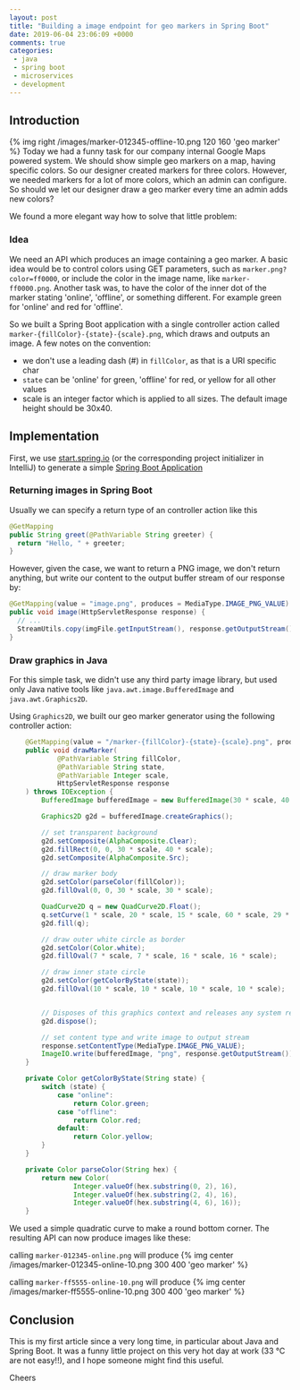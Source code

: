 ```yaml
---
layout: post
title: "Building a image endpoint for geo markers in Spring Boot"
date: 2019-06-04 23:06:09 +0000
comments: true
categories:
 - java
 - spring boot
 - microservices
 - development
---
```



## Introduction

{% img right /images/marker-012345-offline-10.png 120 160 'geo marker' %}
Today we had a funny task for our company internal Google Maps powered system. We should show simple geo markers on a map, having specific colors. So our designer created markers for three colors. However, we needed markers for a lot of more colors, which an admin can configure. So should we let our designer draw a geo marker every time an admin adds new colors?

We found a more elegant way how to solve that little problem:

### Idea

We need an API which produces an image containing a geo marker. A basic idea would be to control colors using GET parameters, such as `marker.png?color=ff0000`, or include the color in the image name, like `marker-ff0000.png`.
Another task was, to have the color of the inner dot of the marker stating 'online', 'offline', or something different. For example green for 'online' and red for 'offline'.

So we built a Spring Boot application with a single controller action called `marker-{fillColor}-{state}-{scale}.png`, which draws and outputs an image. A few notes on the convention:

* we don't use a leading dash (#) in `fillColor`, as that is a URI specific char
* `state` can be 'online' for green, 'offline' for red, or yellow for all other values
* scale is an integer factor which is applied to all sizes. The default image height should be 30x40.

## Implementation

First, we use [start.spring.io](https://start.spring.io) (or the corresponding project initializer in IntelliJ) to generate a simple [Spring Boot Application](https://spring.io/projects/spring-boot)

### Returning images in Spring Boot

Usually we can specify a return type of an controller action like this

``` java
@GetMapping
public String greet(@PathVariable String greeter) {
  return "Hello, " + greeter;
}
```

However, given the case, we want to return a PNG image, we don't return anything, but write our content to the output buffer stream of our response by:

``` java
@GetMapping(value = "image.png", produces = MediaType.IMAGE_PNG_VALUE)
public void image(HttpServletResponse response) {
  // ...
  StreamUtils.copy(imgFile.getInputStream(), response.getOutputStream());
}
```


### Draw graphics in Java

For this simple task, we didn't use any third party image library, but used only Java native tools like `java.awt.image.BufferedImage` and `java.awt.Graphics2D`.

Using `Graphics2D`, we built our geo marker generator using the following controller action:

``` java
    @GetMapping(value = "/marker-{fillColor}-{state}-{scale}.png", produces = MediaType.IMAGE_PNG_VALUE)
    public void drawMarker(
            @PathVariable String fillColor,
            @PathVariable String state,
            @PathVariable Integer scale,
            HttpServletResponse response
    ) throws IOException {
        BufferedImage bufferedImage = new BufferedImage(30 * scale, 40 * scale, BufferedImage.TYPE_INT_ARGB);

        Graphics2D g2d = bufferedImage.createGraphics();

        // set transparent background
        g2d.setComposite(AlphaComposite.Clear);
        g2d.fillRect(0, 0, 30 * scale, 40 * scale);
        g2d.setComposite(AlphaComposite.Src);

        // draw marker body
        g2d.setColor(parseColor(fillColor));
        g2d.fillOval(0, 0, 30 * scale, 30 * scale);

        QuadCurve2D q = new QuadCurve2D.Float();
        q.setCurve(1 * scale, 20 * scale, 15 * scale, 60 * scale, 29 * scale, 20 * scale);
        g2d.fill(q);

        // draw outer white circle as border
        g2d.setColor(Color.white);
        g2d.fillOval(7 * scale, 7 * scale, 16 * scale, 16 * scale);

        // draw inner state circle
        g2d.setColor(getColorByState(state));
        g2d.fillOval(10 * scale, 10 * scale, 10 * scale, 10 * scale);


        // Disposes of this graphics context and releases any system resources that it is using.
        g2d.dispose();

        // set content type and write image to output stream
        response.setContentType(MediaType.IMAGE_PNG_VALUE);
        ImageIO.write(bufferedImage, "png", response.getOutputStream());
    }

    private Color getColorByState(String state) {
        switch (state) {
            case "online":
                return Color.green;
            case "offline":
                return Color.red;
            default:
                return Color.yellow;
        }
    }

    private Color parseColor(String hex) {
        return new Color(
                Integer.valueOf(hex.substring(0, 2), 16),
                Integer.valueOf(hex.substring(2, 4), 16),
                Integer.valueOf(hex.substring(4, 6), 16));
    }

```

We used a simple quadratic curve to make a round bottom corner. The resulting API can now produce images like these:

calling `marker-012345-online.png` will produce
{% img center /images/marker-012345-online-10.png 300 400 'geo marker' %}

calling `marker-ff5555-online-10.png` will produce
{% img center /images/marker-ff5555-online-10.png 300 400 'geo marker' %}


## Conclusion

This is my first article since a very long time, in particular about Java and Spring Boot. It was a funny little project on this very hot day at work (33 °C are not easy!!), and I hope someone might find this useful.

Cheers


